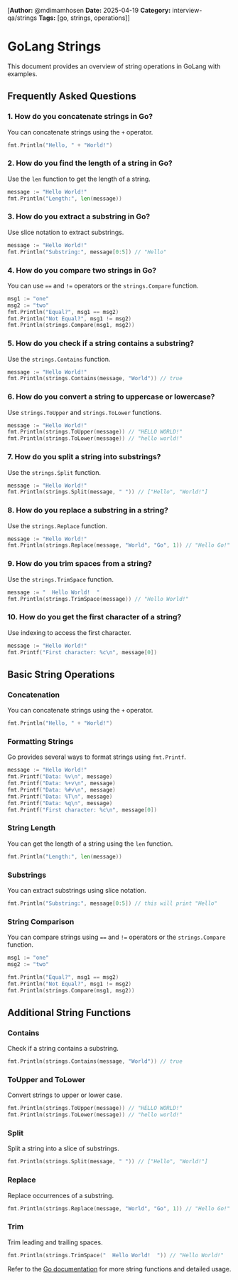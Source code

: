[**Author:** @mdimamhosen
**Date:** 2025-04-19
**Category:** interview-qa/strings
**Tags:** [go, strings, operations]]

# GoLang Strings

This document provides an overview of string operations in GoLang with examples.

## Frequently Asked Questions

### 1. How do you concatenate strings in Go?

You can concatenate strings using the `+` operator.

```go
fmt.Println("Hello, " + "World!")
```

### 2. How do you find the length of a string in Go?

Use the `len` function to get the length of a string.

```go
message := "Hello World!"
fmt.Println("Length:", len(message))
```

### 3. How do you extract a substring in Go?

Use slice notation to extract substrings.

```go
message := "Hello World!"
fmt.Println("Substring:", message[0:5]) // "Hello"
```

### 4. How do you compare two strings in Go?

You can use `==` and `!=` operators or the `strings.Compare` function.

```go
msg1 := "one"
msg2 := "two"
fmt.Println("Equal?", msg1 == msg2)
fmt.Println("Not Equal?", msg1 != msg2)
fmt.Println(strings.Compare(msg1, msg2))
```

### 5. How do you check if a string contains a substring?

Use the `strings.Contains` function.

```go
message := "Hello World!"
fmt.Println(strings.Contains(message, "World")) // true
```

### 6. How do you convert a string to uppercase or lowercase?

Use `strings.ToUpper` and `strings.ToLower` functions.

```go
message := "Hello World!"
fmt.Println(strings.ToUpper(message)) // "HELLO WORLD!"
fmt.Println(strings.ToLower(message)) // "hello world!"
```

### 7. How do you split a string into substrings?

Use the `strings.Split` function.

```go
message := "Hello World!"
fmt.Println(strings.Split(message, " ")) // ["Hello", "World!"]
```

### 8. How do you replace a substring in a string?

Use the `strings.Replace` function.

```go
message := "Hello World!"
fmt.Println(strings.Replace(message, "World", "Go", 1)) // "Hello Go!"
```

### 9. How do you trim spaces from a string?

Use the `strings.TrimSpace` function.

```go
message := "  Hello World!  "
fmt.Println(strings.TrimSpace(message)) // "Hello World!"
```

### 10. How do you get the first character of a string?

Use indexing to access the first character.

```go
message := "Hello World!"
fmt.Printf("First character: %c\n", message[0])
```

## Basic String Operations

### Concatenation

You can concatenate strings using the `+` operator.

```go
fmt.Println("Hello, " + "World!")
```

### Formatting Strings

Go provides several ways to format strings using `fmt.Printf`.

```go
message := "Hello World!"
fmt.Printf("Data: %v\n", message)
fmt.Printf("Data: %+v\n", message)
fmt.Printf("Data: %#v\n", message)
fmt.Printf("Data: %T\n", message)
fmt.Printf("Data: %q\n", message)
fmt.Printf("First character: %c\n", message[0])
```

### String Length

You can get the length of a string using the `len` function.

```go
fmt.Println("Length:", len(message))
```

### Substrings

You can extract substrings using slice notation.

```go
fmt.Println("Substring:", message[0:5]) // this will print "Hello"
```

### String Comparison

You can compare strings using `==` and `!=` operators or the `strings.Compare` function.

```go
msg1 := "one"
msg2 := "two"

fmt.Println("Equal?", msg1 == msg2)
fmt.Println("Not Equal?", msg1 != msg2)
fmt.Println(strings.Compare(msg1, msg2))
```

## Additional String Functions

### Contains

Check if a string contains a substring.

```go
fmt.Println(strings.Contains(message, "World")) // true
```

### ToUpper and ToLower

Convert strings to upper or lower case.

```go
fmt.Println(strings.ToUpper(message)) // "HELLO WORLD!"
fmt.Println(strings.ToLower(message)) // "hello world!"
```

### Split

Split a string into a slice of substrings.

```go
fmt.Println(strings.Split(message, " ")) // ["Hello", "World!"]
```

### Replace

Replace occurrences of a substring.

```go
fmt.Println(strings.Replace(message, "World", "Go", 1)) // "Hello Go!"
```

### Trim

Trim leading and trailing spaces.

```go
fmt.Println(strings.TrimSpace("  Hello World!  ")) // "Hello World!"
```

Refer to the [Go documentation](https://golang.org/pkg/strings/) for more string functions and detailed usage.
